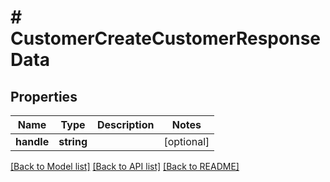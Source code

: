 # # CustomerCreateCustomerResponseData

## Properties

Name | Type | Description | Notes
------------ | ------------- | ------------- | -------------
**handle** | **string** |  | [optional]

[[Back to Model list]](../../README.md#models) [[Back to API list]](../../README.md#endpoints) [[Back to README]](../../README.md)
